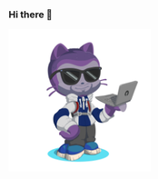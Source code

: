 ### Hi there 👋

<img src='https://github.com/shoshone-s/shoshone-s/blob/main/octocat.png' alt='octocat' width='250' height='250'>

<!--
**shoshone-s/shoshone-s** is a ✨ _special_ ✨ repository because its `README.md` (this file) appears on your GitHub profile.

Here are some ideas to get you started:

- 🔭 I’m currently working on ...
- 🌱 I’m currently learning ...
- 👯 I’m looking to collaborate on ...
- 🤔 I’m looking for help with ...
- 💬 Ask me about ...
- 📫 How to reach me: ...
- 😄 Pronouns: ...
- ⚡ Fun fact: ...
-->
